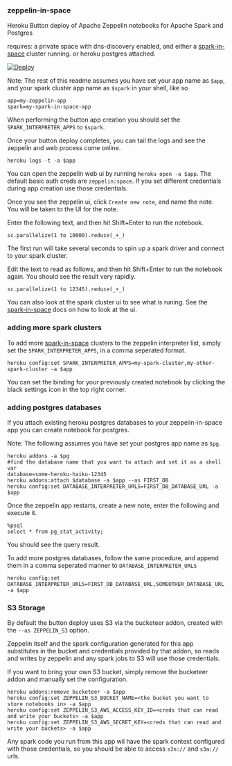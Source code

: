 ### zeppelin-in-space

Heroku Button deploy of Apache Zeppelin notebooks for Apache Spark and Postgres

requires: a private space with dns-discovery enabled, and either a [spark-in-space](https://github.com/heroku/spark-in-space) cluster running.
or heroku postgres attached.

[![Deploy](https://www.herokucdn.com/deploy/button.svg)](https://heroku.com/deploy?template=https://github.com/ugoenyioha/zeppelin-in-space)

Note: The rest of this readme assumes you have set your app name as `$app`, and your spark cluster app name as `$spark` in your shell, like so 

```
app=my-zeppelin-app
spark=my-spark-in-space-app
```

When performing the button app creation you should set the `SPARK_INTERPRETER_APPS` to `$spark`.

Once your button deploy completes, you can tail the logs and see the zeppelin and web process come online.

```
heroku logs -t -a $app
```

You can open the zeppelin web ui by running `heroku open -a $app`. The default basic auth creds are `zeppelin:space`. If
you set different credentials during app creation use those credentials.

Once you see the zeppelin ui, click `Create new note`, and name the note. You will be taken to the UI for the note.

Enter the following text, and then hit Shift+Enter to run the notebook.

```
sc.parallelize(1 to 10000).reduce(_+_)
```

The first run will take several seconds to spin up a spark driver and connect to your spark cluster.

Edit the text to read as follows, and then hit Shift+Enter to run the notebook again. You should see the result very rapidly.

```
sc.parallelize(1 to 12345).reduce(_+_)
```

You can also look at the spark cluster ui to see what is runing. See the [spark-in-space](https://github.com/ugoenyioha/spark-in-space) docs on how to look at the ui.

### adding more spark clusters

To add more [spark-in-space](https://github.com/heroku/spark-in-space) clusters to the zeppelin interpreter list, simply set the `SPARK_INTERPRETER_APPS`, in a comma seperated format.

```
heroku config:set SPARK_INTERPRETER_APPS=my-spark-cluster,my-other-spark-cluster -a $app
```

You can set the binding for your previously created notebook by clicking the black settings icon in the top right corner.


### adding postgres databases

If you attach existing heroku postgres databases to your zeppelin-in-space app you can create notebook for postgres.

Note: The following assumes you have set your postgres app name as `$pg`.

```
heroku addons -a $pg
#find the database name that you want to attach and set it as a shell var
database=some-heroku-haiku-12345
heroku addons:attach $database -a $app --as FIRST_DB
heroku config:set DATABASE_INTERPRETER_URLS=FIRST_DB_DATABASE_URL -a $app
```

Once the zeppelin app restarts, create a new note, enter the following and execute it.

```
%psql
select * from pg_stat_activity;
```

You should see the query result.

To add more postgres databases, follow the same procedure, and append them in a comma seperated manner to `DATABASE_INTERPRETER_URLS`

```
heroku config:set DATABASE_INTERPRETER_URLS=FIRST_DB_DATABASE_URL,SOMEOTHER_DATABASE_URL -a $app
```


### S3 Storage

By default the button deploy uses S3 via the bucketeer addon, created with the `--as ZEPPELIN_S3` option.

Zeppelin itself and the spark configuration generated for this app substitutes in the bucket and credentials provided by that addon, 
so reads and writes by zeppelin and any spark jobs to S3 will use those credentials.

If you want to bring your own S3 bucket, simply remove the bucketeer addon and manually set the configuration.


```
heroku addons:remove bucketeer -a $app
heroku config:set ZEPPELIN_S3_BUCKET_NAME=<the bucket you want to store notebooks in> -a $app
heroku config:set ZEPPELIN_S3_AWS_ACCESS_KEY_ID=<creds that can read and write your buckets> -a $app
heroku config:set ZEPPELIN_S3_AWS_SECRET_KEY=<creds that can read and write your buckets> -a $app
```

Any spark code you run from this app wil have the spark context configured with those credentials, so you should be able to access
`s3n://` and `s3a://` urls.

